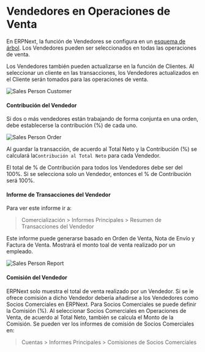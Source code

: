 <!-- add-breadcrumbs -->
# Vendedores en Operaciones de Venta

En ERPNext, la función de Vendedores se configura en un [esquema de árbol](/docs/user/manual/en/setting-up/articles/managing-tree-structure-masters.html). Los Vendedores pueden ser seleccionados en todas las operaciones de venta.

Los Vendedores también pueden actualizarse en la función de Clientes. Al seleccionar un cliente en las transacciones, los Vendedores actualizados en el Cliente serán tomados para las operaciones de venta.

<img class="screenshot" alt="Sales Person Customer" src="{{docs_base_url}}/assets/img/articles/sales-person-transaction-1.png">

#### Contribución del Vendedor

Si dos o más vendedores están trabajando de forma conjunta en una orden, debe establecerse la contribución (%) de cada uno.

<img class="screenshot" alt="Sales Person Order" src="{{docs_base_url}}/assets/img/articles/sales-person-transaction-2.png">

Al guardar la transacción, de acuerdo al Total Neto y la Contribución (%) se calculará la`Contribución al Total Neto` para cada Vendedor.

<div class=well> El total de % de Contribución para todos los Vendedores debe ser del 100%. Si se selecciona solo un Vendedor, entonces el % de Contribución será 100%.</div>

#### Informe de Transacciones del Vendedor

Para ver este informe ir a:

> Comercialización > Informes Principales > Resumen de Transacciones del Vendedor

Este informe puede generarse basado en Orden de Venta, Nota de Envío y Factura de Venta. Mostrará el monto toal de venta realizado por un empleado. 

<img class="screenshot" alt="Sales Person Report" src="{{docs_base_url}}/assets/img/articles/sales-person-transaction-3.png">

#### Comisión del Vendedor

ERPNext solo muestra el total de venta realizado por un Vendedor. Si se le ofrece comisión a dicho Vendedor debería añadirse a los Vendedores como Socios Comerciales en ERPNext. Para Socios Comerciales se puede definir la Comisión (%). Al seleccionar Socios Comerciales en Operaciones de Venta, de acuerdo al Total Neto, también se calcula el Monto de la Comisión. Se pueden ver los informes de comisión de Socios Comerciales en:

> Cuentas > Informes Principales > Comisiones de Socios Comerciales
